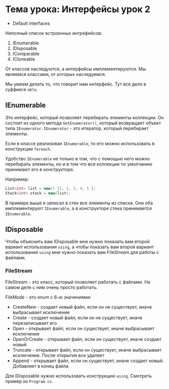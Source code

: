 ﻿# Тема урока: Интерфейсы урок 2 
* Default interfaces

Неполный список встроенных интрефейсов:
1. IEnumerable
2. IDisposable
3. IComparable
4. ICloneable

От классов наследуются, а интерфейсы имплементируются.
Мы являемся классами, от которых наследуемся. 

Мы умеем делать то, что говорит нам интерфейс. 
Тут все дело в суффиксе `able`.

## IEnumerable

Это интерфейс, который позволяет перебирать элементы коллекции. 
Он состоит из одного метода `GetEnumerator()`, 
который возвращает объект типа `IEnumerator`.
`IEnumerator` - это итератор, который перебирает элементы.

Если в классе реализован `IEnumerable`, то его можно использовать в 
конструкции `foreach`.

Удобство `IEnumerable` не только в том, что с помощью него можно перебирать
элементы, но и в том что все коллекции по умолчанию принимают его в конструкторе.

Например: 

```csharp
List<int> list = new() {1, 2, 3, 4, 5 };
Stack<int> stack = new(list);
```

В примере выше я записал в стек все элементы из списка.
Они оба имплементируют `IEnumerable`, а в конструкторе стека принимается
`IEnumerable`. 

## IDisposable

Чтобы объяснить вам IDisposable мне нужно показать вам 
второй вариант использования `using`, а чтобы показать вам 
второй вариант использования `using` мне нужно показать вам
FileStream для работы с файлами.

### FileStream
FileStream - это класс, который позволяет работать с файлами.
На самом деле с ним очень просто работать. 

FileMode - это enum с 6-ю значениями:
* CreateNew - создает новый файл, если он не существует, иначе выбрасывает исключение
* Create - создает новый файл, если он не существует, иначе перезаписывает его
* Open - открывает файл, если он существует, иначе выбрасывает исключение
* OpenOrCreate - открывает файл, если он существует, иначе создает новый
* Truncate - открывает файл, если он существует, иначе выбрасывает исключение. После открытия все удаляет
* Append - открывает файл, если он существует, иначе создает новый. Добавляет в конец файла 


Для IDisposable нужно использовать конструкцию `using`. Смотреть пример из `Program.cs`.
